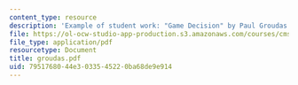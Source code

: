 ```yaml
---
content_type: resource
description: 'Example of student work: "Game Decision" by Paul Groudas.'
file: https://ol-ocw-studio-app-production.s3.amazonaws.com/courses/cms-600-videogame-theory-and-analysis-fall-2007/7951768044e3033545220ba68de9e914_groudas.pdf
file_type: application/pdf
resourcetype: Document
title: groudas.pdf
uid: 79517680-44e3-0335-4522-0ba68de9e914
---
```

